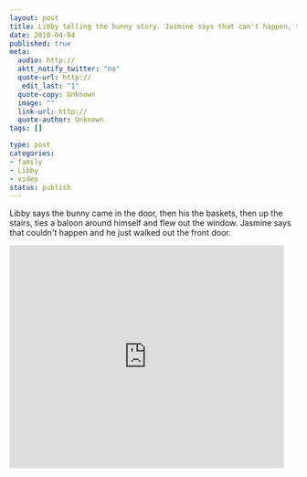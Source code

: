 ```yaml
--- 
layout: post
title: Libby telling the bunny story. Jasmine says that can't happen, the bunny uses the front door.
date: 2010-04-04
published: true
meta: 
  audio: http://
  aktt_notify_twitter: "no"
  quote-url: http://
  _edit_last: "1"
  quote-copy: Unknown
  image: ""
  link-url: http://
  quote-author: Unknown
tags: []

type: post
categories: 
- family
- Libby
- video
status: publish
---
```

Libby says the bunny came in the door, then his the baskets, then up the stairs, ties a baloon around himself and flew out the window. Jasmine says that couldn't happen and he just walked out the front door.

<iframe title="YouTube video player" allowfullscreen src="http://www.youtube.com/embed/9V-PeMd5m0c?rel=0" frameborder="0" height="390" width="480"></iframe>
